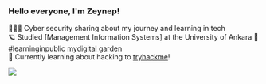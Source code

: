 <!-- level 0: Simple bio and stats -->

### Hello everyone, I'm Zeynep!
👩🏼‍🚀 Cyber security sharing about my journey and learning in tech <br/>
🪐 Studied [Management Information Systems] at the University of Ankara
🌻 #learninginpublic [mydigital garden](https://medium.com/@szenobia2)<br/>
🌷 Currently learning about hacking to [tryhackme](https://tryhackme.com/paths)!<br/>

<!-- Github stats from https://https://github.com/xsol05/github-readme stats -->
![](https://github-readme-stats.vercel.app/api?username=zenobia2&theme=onedark&hide_border=false&include_all_commits=true&count_private=true)<br/>

